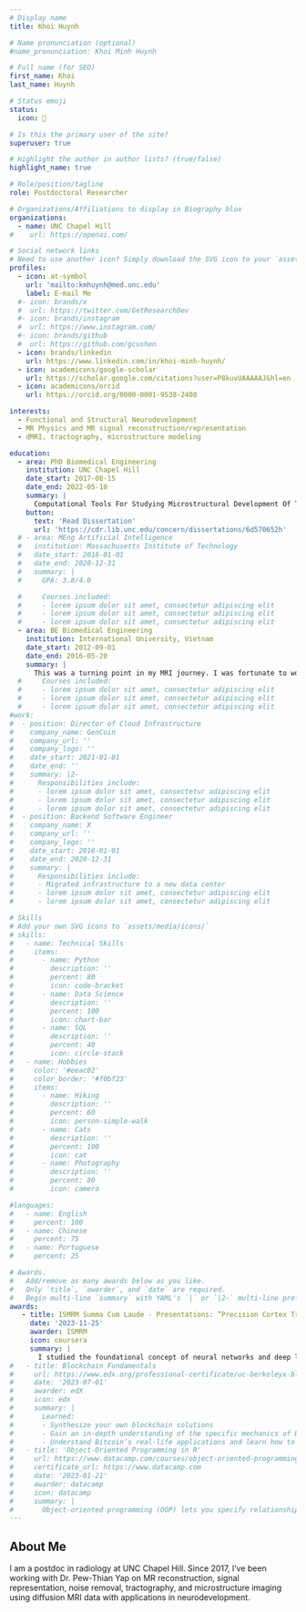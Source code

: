 ```yaml
---
# Display name
title: Khoi Huynh

# Name pronunciation (optional)
#name_pronunciation: Khoi Minh Huynh

# Full name (for SEO)
first_name: Khoi
last_name: Huynh

# Status emoji
status:
  icon: 🧠

# Is this the primary user of the site?
superuser: true

# Highlight the author in author lists? (true/false)
highlight_name: true

# Role/position/tagline
role: Postdoctoral Researcher

# Organizations/Affiliations to display in Biography blox
organizations:
  - name: UNC Chapel Hill
#    url: https://openai.com/

# Social network links
# Need to use another icon? Simply download the SVG icon to your `assets/media/icons/` folder.
profiles:
  - icon: at-symbol
    url: 'mailto:kmhuynh@med.unc.edu'
    label: E-mail Me
  #- icon: brands/x
  #  url: https://twitter.com/GetResearchDev
  #- icon: brands/instagram
  #  url: https://www.instagram.com/
  #- icon: brands/github
  #  url: https://github.com/gcushen
  - icon: brands/linkedin
    url: https://www.linkedin.com/in/khoi-minh-huynh/
  - icon: academicons/google-scholar
    url: https://scholar.google.com/citations?user=P8kuvUAAAAAJ&hl=en
  - icon: academicons/orcid
    url: https://orcid.org/0000-0001-9538-2408

interests:
  - Functional and Structural Neurodevelopment
  - MR Physics and MR signal reconstruction/representation
  - dMRI, tractography, microstructure modeling

education:
  - area: PhD Biomedical Engineering
    institution: UNC Chapel Hill
    date_start: 2017-08-15
    date_end: 2022-05-10
    summary: |
      Computational Tools For Studying Microstructural Development Of The Human Brain With Diffusion Magnetic Resonance Imaging. Supervised by [Dr. Pew-Thian Yap](https://www.yaplab.io). This was the defining moment of my career. I’m incredibly grateful to my PI and the amazing team here at UNC. If you're thinking about joining him, don’t hesitate to reach out - I'd be happy to share my experience.
    button:
      text: 'Read Dissertation'
      url: 'https://cdr.lib.unc.edu/concern/dissertations/6d570652h'
  # - area: MEng Artificial Intelligence
  #   institution: Massachusetts Institute of Technology
  #   date_start: 2016-01-01
  #   date_end: 2020-12-31
  #   summary: |
  #     GPA: 3.8/4.0

  #     Courses included:
  #     - lorem ipsum dolor sit amet, consectetur adipiscing elit
  #     - lorem ipsum dolor sit amet, consectetur adipiscing elit
  #     - lorem ipsum dolor sit amet, consectetur adipiscing elit
  - area: BE Biomedical Engineering
    institution: International University, Vietnam
    date_start: 2012-09-01
    date_end: 2016-05-20
    summary: |
      This was a turning point in my MRI journey. I was fortunate to work with Dr. Loan Vo on MRI clinical study, MR-compatible hardware design, structural, functional, and diffusional MRI analysis. I lived on the JISC mailing list and Dr. Andrew Jahn’s YouTube [videos](https://www.youtube.com/watch?v=dBDmIhSWfnM). It was chaotic, challenging—and one of the most fun times I’ve had in research.
  #     Courses included:
  #     - lorem ipsum dolor sit amet, consectetur adipiscing elit
  #     - lorem ipsum dolor sit amet, consectetur adipiscing elit
  #     - lorem ipsum dolor sit amet, consectetur adipiscing elit
#work:
#  - position: Director of Cloud Infrastructure
#    company_name: GenCoin
#    company_url: ''
#    company_logo: ''
#    date_start: 2021-01-01
#    date_end: ''
#    summary: |2-
#      Responsibilities include:
#      - lorem ipsum dolor sit amet, consectetur adipiscing elit
#      - lorem ipsum dolor sit amet, consectetur adipiscing elit
#      - lorem ipsum dolor sit amet, consectetur adipiscing elit
#  - position: Backend Software Engineer
#    company_name: X
#    company_url: ''
#    company_logo: ''
#    date_start: 2016-01-01
#    date_end: 2020-12-31
#    summary: |
#      Responsibilities include:
#      - Migrated infrastructure to a new data center
#      - lorem ipsum dolor sit amet, consectetur adipiscing elit
#      - lorem ipsum dolor sit amet, consectetur adipiscing elit

# Skills
# Add your own SVG icons to `assets/media/icons/`
# skills:
#   - name: Technical Skills
#     items:
#       - name: Python
#         description: ''
#         percent: 80
#         icon: code-bracket
#       - name: Data Science
#         description: ''
#         percent: 100
#         icon: chart-bar
#       - name: SQL
#         description: ''
#         percent: 40
#         icon: circle-stack
#   - name: Hobbies
#     color: '#eeac02'
#     color_border: '#f0bf23'
#     items:
#       - name: Hiking
#         description: ''
#         percent: 60
#         icon: person-simple-walk
#       - name: Cats
#         description: ''
#         percent: 100
#         icon: cat
#       - name: Photography
#         description: ''
#         percent: 80
#         icon: camera

#languages:
#   - name: English
#     percent: 100
#   - name: Chinese
#     percent: 75
#   - name: Portuguese
#     percent: 25

# Awards.
#   Add/remove as many awards below as you like.
#   Only `title`, `awarder`, and `date` are required.
#   Begin multi-line `summary` with YAML's `|` or `|2-` multi-line prefix and indent 2 spaces below.
awards:
   - title: ISMRM Summa Cum Laude - Presentations: ”Precision Cortex Tractography for the Developing Brain”, and ”Pan- Contrast Learning of MRI Segmentation for Healthy and Anomaly Cases: Faithful to Tissue Properties and MR Physics”
     date: '2023-11-25'
     awarder: ISMRM
     icon: coursera
     summary: |
       I studied the foundational concept of neural networks and deep learning. By the end, I was familiar with the significant technological trends driving the rise of deep learning; build, train, and apply fully connected deep neural networks; implement efficient (vectorized) neural networks; identify key parameters in a neural network’s architecture; and apply deep learning to your own applications.
#   - title: Blockchain Fundamentals
#     url: https://www.edx.org/professional-certificate/uc-berkeleyx-blockchain-fundamentals
#     date: '2023-07-01'
#     awarder: edX
#     icon: edx
#     summary: |
#       Learned:
#       - Synthesize your own blockchain solutions
#       - Gain an in-depth understanding of the specific mechanics of Bitcoin
#       - Understand Bitcoin’s real-life applications and learn how to attack and destroy Bitcoin, Ethereum, smart contracts and Dapps, and alternatives to Bitcoin’s Proof-of-Work consensus algorithm
#   - title: 'Object-Oriented Programming in R'
#     url: https://www.datacamp.com/courses/object-oriented-programming-with-s3-and-r6-in-r
#     certificate_url: https://www.datacamp.com
#     date: '2023-01-21'
#     awarder: datacamp
#     icon: datacamp
#     summary: |
#       Object-oriented programming (OOP) lets you specify relationships between functions and the objects that they can act on, helping you manage complexity in your code. This is an intermediate level course, providing an introduction to OOP, using the S3 and R6 systems. S3 is a great day-to-day R programming tool that simplifies some of the functions that you write. R6 is especially useful for industry-specific analyses, working with web APIs, and building GUIs.
---
```


## About Me

I am a postdoc in radiology at UNC Chapel Hill. Since 2017, I’ve been working with Dr. Pew-Thian Yap on MR reconstruction, signal representation, noise removal, tractography, and microstructure imaging using diffusion MRI data with applications in neurodevelopment.